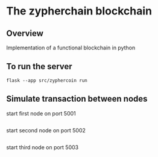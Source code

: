 # The zypherchain blockchain 

## Overview
Implementation of a functional blockchain in python

## To run the server
```
flask --app src/zyphercoin run
```

## Simulate transaction between nodes
start first node on port 5001

```

```
start second node on port 5002

```

```
start third node on port 5003

```

```


